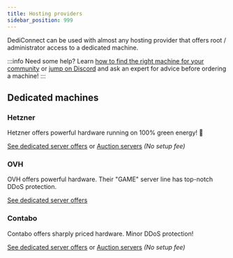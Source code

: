 ```yaml
---
title: Hosting providers
sidebar_position: 999
---
```


DediConnect can be used with almost any hosting provider that offers root / administrator access to a dedicated machine.

:::info Need some help?
Learn [how to find the right machine for your community](/getting_started/dediconnect/getting_started#what-machine-specs-do-you-need) or [jump on Discord](https://www.gameserverapp.com/join-discord) and ask an expert for advice before ordering a machine!
:::

## Dedicated machines

### Hetzner
Hetzner offers powerful hardware running on 100% green energy! 💚

[See dedicated server offers](https://www.hetzner.com/dedicated-rootserver?freq_from=3.5&ram_from=64&drive_type=nvme) or 
[Auction servers](https://www.hetzner.com/sb?ram_from=64&driveType=nvme) *(No setup fee)*

### OVH
OVH offers powerful hardware. Their "GAME" server line has top-notch DDoS protection.

[See dedicated server offers](https://www.ovhcloud.com/en/bare-metal/game/prices/)

### Contabo
Contabo offers sharply priced hardware. Minor DDoS protection!

[See dedicated server offers](https://contabo.com/en/dedicated-servers/) or
[Auction servers](https://contabo.com/en/server-outlet/?filters=ssd&by=price&dir=asc)  *(No setup fee)*